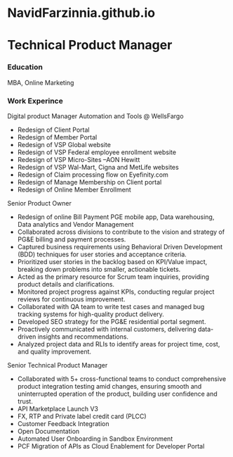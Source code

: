 # NavidFarzinnia.github.io
# Technical Product Manager

### Education 
MBA, Online Marketing

### Work Experince 
Digital product Manager Automation and Tools @ WellsFargo 
- Redesign of Client Portal
- Redesign of Member Portal
- Redesign of VSP Global website
- Redesign of VSP Federal employee enrollment website 
- Redesign of VSP Micro-Sites –AON Hewitt
- Redesign of VSP Wal-Mart, Cigna and MetLife websites
- Redesign of Claim processing flow on Eyefinity.com
- Redesign of Manage Membership on Client portal
- Redesign of Online Member Enrollment  

Senior Product Owner
- Redesign of online Bill Payment PGE mobile app, Data warehousing, Data analytics and Vendor Management
- Collaborated across divisions to contribute to the vision and strategy of PG&E billing and payment processes.
- Captured business requirements using Behavioral Driven Development (BDD) techniques for user stories and acceptance criteria.
- Prioritized user stories in the backlog based on KPI/Value impact, breaking down problems into smaller, actionable tickets.
- Acted as the primary resource for Scrum team inquiries, providing product details and clarifications.
- Monitored project progress against KPIs, conducting regular project reviews for continuous improvement.
- Collaborated with QA team to write test cases and managed bug tracking systems for high-quality product delivery.
- Developed SEO strategy for the PG&E residential portal segment.
- Proactively communicated with internal customers, delivering data-driven insights and recommendations.
- Analyzed project data and RLIs to identify areas for project time, cost, and quality improvement.

Senior Technical Product Manager
- Collaborated with 5+ cross-functional teams to conduct comprehensive product integration testing amid changes, ensuring smooth and uninterrupted operation of the product, building user confidence and trust.
- API Marketplace Launch V3
- FX, RTP and Private label credit card (PLCC)
- Customer Feedback Integration
- Open Documentation
- Automated User Onboarding in Sandbox Environment
- PCF Migration of APIs as Cloud Enablement for Developer Portal



